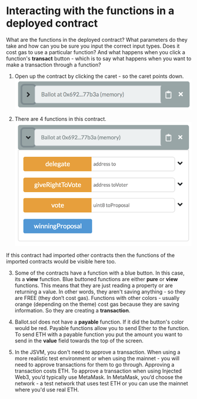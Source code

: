 # Interacting with the functions in a deployed contract


What are the functions in the deployed contract? What parameters do they take and how can you be sure you input the correct input types.  Does it cost gas to use a particular function?  And what happens when you click a function's **transact** button - which is to say what happens when you want to make a transaction through a function?


1. Open up the contract by clicking the caret - so the caret points down.
![deploy contract](https://github.com/ethereum/remix-workshops/blob/master/Basics/3_interacting/images/caret-deployed.png?raw=true "deployed contract")

2. There are 4 functions in this contract.  
![deploy contract](https://github.com/ethereum/remix-workshops/blob/master/Basics/3_interacting/images/deployed_open.png?raw=true "deployed contract")

  If this contract had imported other contracts then the functions of the imported contracts would be visible here too.

3. Some of the contracts have a function with a blue button.  In this case, its a **view** function.  Blue buttoned functions are either  **pure** or **view** functions.  This means that they are just reading a property or are returning a value.  In other words, they aren't saving anything - so they are FREE (they don’t cost gas).  Functions with other colors - usually orange (depending on the theme) cost gas because they are saving information.  So they are creating a **transaction**.  

4. Ballot.sol does not have a **payable** function.  If it did the button's color would be red.  Payable functions allow you to send Ether to the function.  To send ETH with a payable function you put the amount you want to send in the **value** field towards the top of the screen.

5. In the JSVM, you don't need to approve a transaction.  When using a more realistic test environment or when using the mainnet - you will need to approve transactions for them to go through. Approving a transaction costs ETH. To approve a transaction when using Injected Web3, you’d typically use MetaMask.  In MetaMask, you’d choose the network - a test network that uses test ETH or you can use the mainnet where you'd use real ETH.
